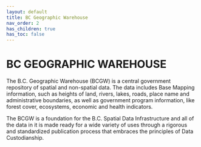 ```yaml
---
layout: default
title: BC Geographic Warehouse
nav_order: 2
has_children: true
has_toc: false
---
```


# BC GEOGRAPHIC WAREHOUSE

The B.C. Geographic Warehouse (BCGW) is a central government repository of spatial and non-spatial data. The data includes Base Mapping information, such as heights of land, rivers, lakes, roads, place name and administrative boundaries, as well as government program information, like forest cover, ecosystems, economic and health indicators.

The BCGW is a foundation for the B.C. Spatial Data Infrastructure and all of the data in it is made ready for a wide variety of uses through a rigorous and standardized publication process that embraces the principles of Data Custodianship.
